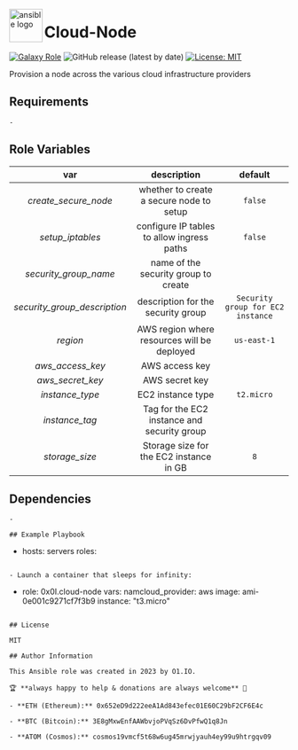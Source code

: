 <!-- @format -->

<p><img src="https://code.benco.io/icon-collection/logos/ansible.svg" alt="ansible logo" title="ansible" align="left" height="60" /></p>

# Cloud-Node
[![Galaxy Role](https://img.shields.io/ansible/role/d/0x0i/cloud-node
)](https://galaxy.ansible.com/ui/standalone/roles/0x0i/cloud-node/)
![GitHub release (latest by date)](https://img.shields.io/github/v/release/0x0I/cloud-node?color=yellow)
[![License: MIT](https://img.shields.io/badge/License-MIT-green.svg)](https://opensource.org/licenses/MIT)

Provision a node across the various cloud infrastructure providers

## Requirements

`-`

## Role Variables

|       var       |                        description                         |     default      |
| :-------------: | :--------------------------------------------------------: | :--------------: |
|     _create_secure_node_     |          whether to create a secure node to setup          |       `false`       |
|     _setup_iptables_     |          configure IP tables to allow ingress paths          |       `false`       |
|   _security_group_name_   |     name of the security group to create      |     ` `     |
|   _security_group_description_   |  description for the security group   |  `Security group for EC2 instance`  |
|   _region_   |    AWS region where resources will be deployed     |     `us-east-1`     |
|   _aws_access_key_   |    AWS access key     |     ` `     |
|   _aws_secret_key_   |    AWS secret key     |     ` `     |
|   _instance_type_   |    EC2 instance type     |     `t2.micro`     |
|   _instance_tag_   |    Tag for the EC2 instance and security group     |     ` `     |
|   _storage_size_   |    Storage size for the EC2 instance in GB     |     `8`     |


## Dependencies

`-`

```
## Example Playbook

```
- hosts: servers
  roles:
```

- Launch a container that sleeps for infinity:

```
  - role: 0x0I.cloud-node
    vars:
      namcloud_provider: aws
      image: ami-0e001c9271cf7f3b9
      instance: "t3.micro"
```

## License

MIT

## Author Information

This Ansible role was created in 2023 by O1.IO.

🏆 **always happy to help & donations are always welcome** 💸

- **ETH (Ethereum):** 0x652eD9d222eeA1Ad843efec01E60C29bF2CF6E4c

- **BTC (Bitcoin):** 3E8gMxwEnfAAWbvjoPVqSz6DvPfwQ1q8Jn

- **ATOM (Cosmos):** cosmos19vmcf5t68w6ug45mrwjyauh4ey99u9htrgqv09